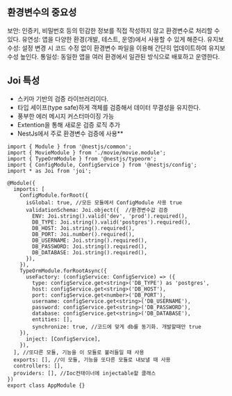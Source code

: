 ## 환경변수의 중요성
보안: 인증키, 비밀번호 등의 민감한 정보를 직접 작성하지 않고 환경변수로 처리할 수 있다.
유연성: 앱을 다양한 환경(개발, 테스트, 운영)에서 사용할 수 있게 해준다.
유지보수성: 설정 변경 시 코드 수정 없이 환경변수 파일을 이용해 간단히 업데이트하여 유지보수성 높인다.
통일성: 동일한 앱을 여러 환경에서 일관된 방식으로 배포하고 운영한다.

## Joi 특성
- 스키마 기반의 검증 라이브러리이다.
- 타입 세이프(type safe)하게 객체를 검증해서 데이터 무결성을 유지한다.
- 풍부한 에러 메시지 커스터마이징 가능
- Extention을 통해 새로운 검증 로직 추가
- NestJs에서 주로 환경변수 검증에 사용**
```node
import { Module } from '@nestjs/common';  
import { MovieModule } from './movie/movie.module';  
import { TypeOrmModule } from '@nestjs/typeorm';  
import { ConfigModule, ConfigService } from '@nestjs/config';  
import * as Joi from 'joi';  
  
@Module({  
  imports: [  
    ConfigModule.forRoot({  
      isGlobal: true, //모든 모듈에서 ConfigModule 사용 true      
      validationSchema: Joi.object({  //환경변수값 검증
        ENV: Joi.string().valid('dev', 'prod').required(),  
        DB_TYPE: Joi.string().valid('postgres').required(),  
        DB_HOST: Joi.string().required(),  
        DB_PORT: Joi.number().required(),  
        DB_USERNAME: Joi.string().required(),  
        DB_PASSWORD: Joi.string().required(),  
        DB_DATABASE: Joi.string().required(),  
      }),  
    }),  
    TypeOrmModule.forRootAsync({  
      useFactory: (configService: ConfigService) => ({  
        type: configService.get<string>('DB_TYPE') as 'postgres',  
        host: configService.get<string>('DB_HOST'),  
        port: configService.get<number>('DB_PORT'),  
        username: configService.get<string>('DB_USERNAME'),  
        password: configService.get<string>('DB_PASSWORD'),  
        database: configService.get<string>('DB_DATABASE'),  
        entities: [],  
        synchronize: true, //코드에 맞게 db를 동기화. 개발할때만 true      
	}),  
      inject: [ConfigService],  
    }),  
  ], //또다른 모듈, 기능을 이 모듈로 불러들일 때 사용  
  exports: [], //이 모듈, 기능을 또다른 모듈로 내보낼 때 사용  
  controllers: [],  
  providers: [], //Ioc컨태이너에 injectable할 클래스  
})  
export class AppModule {}
```